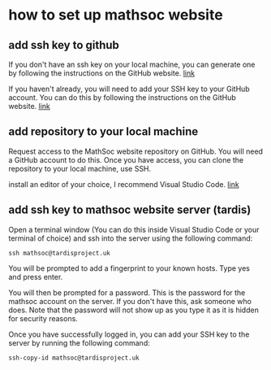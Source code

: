 # how to set up mathsoc website

## add ssh key to github

If you don't have an ssh key on your local machine, you can generate one by following the instructions on the GitHub website. [link](https://docs.github.com/en/authentication/connecting-to-github-with-ssh/generating-a-new-ssh-key-and-adding-it-to-the-ssh-agent)

If you haven't already, you will need to add your SSH key to your GitHub account. You can do this by following the instructions on the GitHub website. 
[link](https://docs.github.com/en/authentication/connecting-to-github-with-ssh/adding-a-new-ssh-key-to-your-github-account)

## add repository to your local machine

Request access to the MathSoc website repository on GitHub. You will need a GitHub account to do this. Once you have access, you can clone the repository to your local machine, use SSH.

install an editor of your choice, I recommend Visual Studio Code. [link](https://code.visualstudio.com/Download)

## add ssh key to mathsoc website server (tardis)

Open a terminal window (You can do this inside Visual Studio Code or your terminal of choice) and ssh into the server using the following command:

```ssh mathsoc@tardisproject.uk```

You will be prompted to add a fingerprint to your known hosts. Type yes and press enter.

You will then be prompted for a password. This is the password for the mathsoc account on the server. If you don't have this, ask someone who does. Note that the password will not show up as you type it as it is hidden for security reasons.

Once you have successfully logged in, you can add your SSH key to the server by running the following command:

```ssh-copy-id mathsoc@tardisproject.uk```



